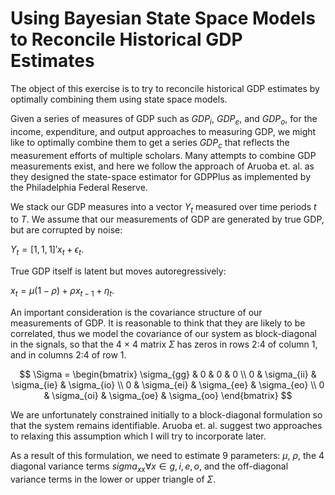 # Using Bayesian State Space Models to Reconcile Historical GDP Estimates

The object of this exercise is to try to reconcile historical GDP 
estimates by optimally combining them using state space models.

Given a series of measures of GDP such as $GDP_i$, $GDP_e$, and 
$GDP_o$, for the income, expenditure, and output approaches to measuring GDP, we might like to optimally combine them to get a series $GDP_c$ that reflects the measurement efforts of multiple scholars. Many attempts to combine GDP measurements exist, and here we follow the approach of Aruoba et. al. as they designed the state-space estimator for GDPPlus as implemented by the Philadelphia Federal Reserve.

We stack our GDP measures into a vector $Y_t$ measured over time periods $t$ to $T$. We assume that our measurements of GDP are generated by true GDP, but are corrupted by noise:

$Y_t = [1, 1, 1]' x_t + \epsilon_t.$

True GDP itself is latent but moves autoregressively:

$x_t = \mu (1 - \rho) + \rho x_{t-1} + \eta_t.$

An important consideration is the covariance structure of our measurements of GDP. It is reasonable to think that they are likely to be correlated, thus we model the covariance of our system as block-diagonal in the signals, so that the 4 $\times$ 4 matrix $\Sigma$ has zeros in rows 2:4 of column 1, and in columns 2:4 of row 1.

$$
\Sigma = 
\begin{bmatrix}
\sigma_{gg} & 0 & 0 & 0 \\
0 & \sigma_{ii} & \sigma_{ie} & \sigma_{io} \\
0 & \sigma_{ei} & \sigma_{ee} & \sigma_{eo} \\
0 & \sigma_{oi} & \sigma_{oe} & \sigma_{oo}
\end{bmatrix}
$$

We are unfortunately constrained initially to a block-diagonal formulation 
so that the system remains identifiable. Aruoba et. al. suggest two approaches to relaxing this assumption which I will try to incorporate later.

As a result of this formulation, we need to estimate 9 parameters: $\mu$, $\rho$, the 4 diagonal variance terms $sigma_{xx} \forall x \in {g,i,e,o}$, and the off-diagonal variance terms in the lower or upper triangle of $\Sigma$.

